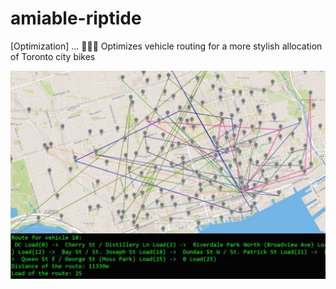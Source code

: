 # amiable-riptide
[Optimization] ... 🧮🚴‍♀️ Optimizes vehicle routing for a more stylish allocation of Toronto city bikes

<p align="center">
  <img src="pics/amiable-riptide.PNG" width="650">
</p>
